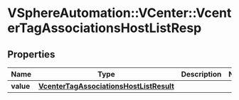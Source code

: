# VSphereAutomation::VCenter::VcenterTagAssociationsHostListResp

## Properties
Name | Type | Description | Notes
------------ | ------------- | ------------- | -------------
**value** | [**VcenterTagAssociationsHostListResult**](VcenterTagAssociationsHostListResult.md) |  | 


